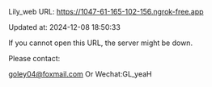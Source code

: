 Lily_web URL: https://1047-61-165-102-156.ngrok-free.app

Updated at: 2024-12-08 18:50:33

If you cannot open this URL, the server might be down.

Please contact: 

goley04@foxmail.com Or Wechat:GL_yeaH